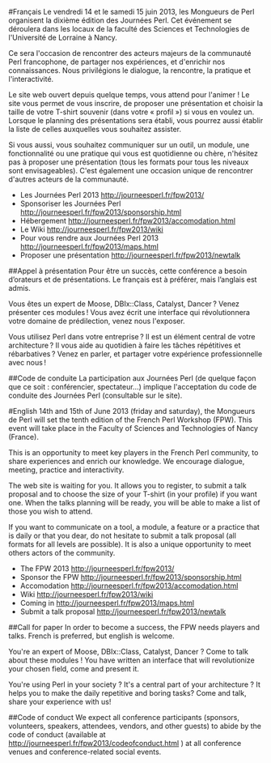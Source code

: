 #Français
Le vendredi 14 et le samedi 15 juin 2013, les Mongueurs de Perl organisent la dixième édition des Journées Perl. Cet événement se déroulera dans les locaux de la faculté des Sciences et Technologies de l'Université de Lorraine à Nancy.

Ce sera l'occasion de rencontrer des acteurs majeurs de la communauté Perl francophone, de partager nos expériences, et d'enrichir nos connaissances. Nous privilégions le dialogue, la rencontre, la pratique et l'interactivité.

Le site web ouvert depuis quelque temps, vous attend pour l'animer ! Le site vous permet de vous inscrire, de proposer une présentation et choisir la taille de votre T-shirt souvenir (dans votre « profil ») si vous en voulez un. Lorsque le planning des présentations sera établi, vous pourrez aussi établir la liste de celles auxquelles vous souhaitez assister.

Si vous aussi, vous souhaitez communiquer sur un outil, un module, une fonctionnalité ou une pratique qui vous est quotidienne ou chère, n'hésitez pas à proposer une présentation (tous les formats pour tous les niveaux sont envisageables). C'est également une occasion unique de rencontrer d'autres acteurs de la communauté.

* Les Journées Perl 2013 http://journeesperl.fr/fpw2013/
* Sponsoriser les Journées Perl http://journeesperl.fr/fpw2013/sponsorship.html
* Hébergement http://journeesperl.fr/fpw2013/accomodation.html
* Le Wiki http://journeesperl.fr/fpw2013/wiki
* Pour vous rendre aux Journées Perl 2013 http://journeesperl.fr/fpw2013/maps.html
* Proposer une présentation http://journeesperl.fr/fpw2013/newtalk

##Appel à présentation
Pour être un succès, cette conférence a besoin d’orateurs et de présentations. Le français est à préférer, mais l’anglais est admis.

Vous êtes un expert de Moose, DBIx::Class, Catalyst, Dancer ? Venez présenter ces modules !
Vous avez écrit une interface qui révolutionnera votre domaine de prédilection, venez nous l'exposer.

Vous utilisez Perl dans votre entreprise ? Il est un élément central de votre architecture ? Il vous aide au quotidien à faire les tâches répétitives et rébarbatives ? Venez en parler, et partager votre expérience professionnelle avec nous !

##Code de conduite
La participation aux Journées Perl (de quelque façon que ce soit : conférencier, spectateur…) implique l'acceptation du code de conduite des Journées Perl (consultable sur le site).

#English
14th and 15th of June 2013 (friday and saturday), the Mongueurs de Perl will  set the tenth edition of the French Perl Workshop (FPW). This event  will take place in the Faculty of Sciences and Technologies of Nancy  (France).

This  is an opportunity to meet key players in the French Perl community, to  share experiences and enrich our knowledge. We encourage dialogue,  meeting, practice and interactivity.

The web site is waiting for you. It allows you to register, to submit a  talk proposal and to choose the size of your T-shirt (in your profile)  if you want one. When the talks planning will be ready, you will be able  to make a list of those you wish to attend.

If you want to communicate on a tool, a module, a feature or a practice  that is daily or that you dear, do not hesitate to submit a talk  proposal (all formats for all levels are possible). It is also a unique  opportunity to meet others actors of the community.

* The FPW 2013 http://journeesperl.fr/fpw2013/
* Sponsor the FPW http://journeesperl.fr/fpw2013/sponsorship.html
* Accomodation http://journeesperl.fr/fpw2013/accomodation.html
* Wiki http://journeesperl.fr/fpw2013/wiki
* Coming in http://journeesperl.fr/fpw2013/maps.html
* Submit a talk proposal http://journeesperl.fr/fpw2013/newtalk

##Call for paper
In order to become a success, the FPW needs players and talks. French is preferred, but english is welcome.

You're an expert of Moose, DBIx::Class, Catalyst, Dancer ? Come to talk about these modules !
You have written an interface that will revolutionize your chosen field, come and present it.

You're  using Perl in your society ? It's a central part of your architecture ?  It helps you to make the daily repetitive and boring tasks? Come and  talk, share your experience with us!

##Code of conduct
We expect all conference participants (sponsors, volunteers, speakers, attendees, vendors, and other guests) to abide by the code of conduct (available at http://journeesperl.fr/fpw2013/codeofconduct.html ) at all conference venues and conference-related social events.
